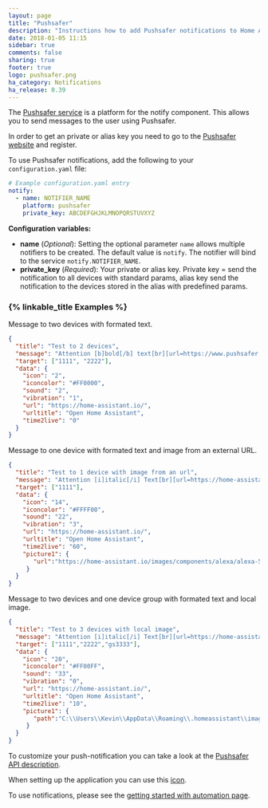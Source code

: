 ```yaml
---
layout: page
title: "Pushsafer"
description: "Instructions how to add Pushsafer notifications to Home Assistant."
date: 2018-01-05 11:15
sidebar: true
comments: false
sharing: true
footer: true
logo: pushsafer.png
ha_category: Notifications
ha_release: 0.39
---
```



The [Pushsafer service](https://www.pushsafer.com/) is a platform for the notify component. This allows you to send messages to the user using Pushsafer.

In order to get an private or alias key you need to go to the [Pushsafer website](https://www.pushsafer.com) and register.

To use Pushsafer notifications, add the following to your `configuration.yaml` file:

```yaml
# Example configuration.yaml entry
notify:
  - name: NOTIFIER_NAME
    platform: pushsafer
    private_key: ABCDEFGHJKLMNOPQRSTUVXYZ
```

**Configuration variables:**

- **name** (*Optional*): Setting the optional parameter `name` allows multiple notifiers to be created. The default value is `notify`. The notifier will bind to the service `notify.NOTIFIER_NAME`.
- **private_key** (*Required*): Your private or alias key. Private key = send the notification to all devices with standard params, alias key send the notification to the devices stored in the alias with predefined params.

### {% linkable_title Examples %}

Message to two devices with formated text.

```json
{
  "title": "Test to 2 devices",
  "message": "Attention [b]bold[/b] text[br][url=https://www.pushsafer.com]Link to Pushsafer[/url]",
  "target": ["1111", "2222"],
  "data": {
    "icon": "2", 
    "iconcolor": "#FF0000",
    "sound": "2",
    "vibration": "1",
    "url": "https://home-assistant.io/",
    "urltitle": "Open Home Assistant",
    "time2live": "0"
  }
}
```

Message to one device with formated text and image from an external URL.

```json
{
  "title": "Test to 1 device with image from an url",
  "message": "Attention [i]italic[/i] Text[br][url=https://home-assistant.io/]Testlink[/url]",
  "target": ["1111"],
  "data": {
    "icon": "14", 
    "iconcolor": "#FFFF00",
    "sound": "22",
    "vibration": "3",
    "url": "https://home-assistant.io/",
    "urltitle": "Open Home Assistant",
    "time2live": "60",
    "picture1": {
       "url":"https://home-assistant.io/images/components/alexa/alexa-512x512.png"
     }
  }
}
```

Message to two devices and one device group with formated text and local image.

```json
{
  "title": "Test to 3 devices with local image",
  "message": "Attention [i]italic[/i] Text[br][url=https://home-assistant.io/]Testlink[/url]",
  "target": ["1111","2222","gs3333"],
  "data": {
    "icon": "20", 
    "iconcolor": "#FF00FF",
    "sound": "33",
    "vibration": "0",
    "url": "https://home-assistant.io/",
    "urltitle": "Open Home Assistant",
    "time2live": "10",
    "picture1": {
       "path":"C:\\Users\\Kevin\\AppData\\Roaming\\.homeassistant\\image-760-testimage.jpg"
     }
  }
}
```

To customize your push-notification you can take a look at the [Pushsafer API description](https://www.pushsafer.com/en/pushapi).

When setting up the application you can use this [icon](https://home-assistant.io/images/favicon-192x192.png).

To use notifications, please see the [getting started with automation page](/getting-started/automation/).
